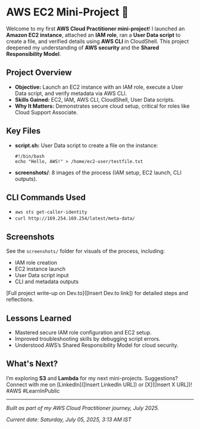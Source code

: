 # AWS EC2 Mini-Project 🚀

Welcome to my first **AWS Cloud Practitioner mini-project**! I launched an **Amazon EC2 instance**, attached an **IAM role**, ran a **User Data script** to create a file, and verified details using **AWS CLI** in CloudShell. This project deepened my understanding of **AWS security** and the **Shared Responsibility Model**.

## Project Overview

- **Objective:** Launch an EC2 instance with an IAM role, execute a User Data script, and verify metadata via AWS CLI.
- **Skills Gained:** EC2, IAM, AWS CLI, CloudShell, User Data scripts.
- **Why It Matters:** Demonstrates secure cloud setup, critical for roles like Cloud Support Associate.

## Key Files

- **script.sh:** User Data script to create a file on the instance:
    ```
    #!/bin/bash
    echo "Hello, AWS!" > /home/ec2-user/testfile.txt
    ```
- **screenshots/**: 8 images of the process (IAM setup, EC2 launch, CLI outputs).

## CLI Commands Used

- `aws sts get-caller-identity`
- `curl http://169.254.169.254/latest/meta-data/`

## Screenshots

See the `screenshots/` folder for visuals of the process, including:
- IAM role creation
- EC2 instance launch
- User Data script input
- CLI and metadata outputs

[Full project write-up on Dev.to]([Insert Dev.to link]) for detailed steps and reflections.

## Lessons Learned

- Mastered secure IAM role configuration and EC2 setup.
- Improved troubleshooting skills by debugging script errors.
- Understood AWS’s Shared Responsibility Model for cloud security.

## What's Next?

I’m exploring **S3** and **Lambda** for my next mini-projects. Suggestions? Connect with me on [LinkedIn]([Insert LinkedIn URL]) or [X]([Insert X URL])! #AWS #LearnInPublic

---

*Built as part of my AWS Cloud Practitioner journey, July 2025.*

_Current date: Saturday, July 05, 2025, 3:13 AM IST_
